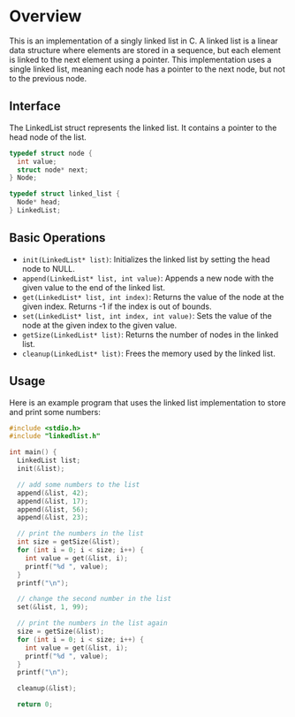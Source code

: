 # Overview
This is an implementation of a singly linked list in C. A linked list is a linear data structure where elements are stored in a sequence, but each element is linked to the next element using a pointer. This implementation uses a single linked list, meaning each node has a pointer to the next node, but not to the previous node.

## Interface
The LinkedList struct represents the linked list. It contains a pointer to the head node of the list.

~~~C
typedef struct node {
  int value;
  struct node* next;
} Node;

typedef struct linked_list {
  Node* head;
} LinkedList;
~~~

## Basic Operations
- `init(LinkedList* list)`: Initializes the linked list by setting the head node to NULL.
- `append(LinkedList* list, int value)`: Appends a new node with the given value to the end of the linked list.
- `get(LinkedList* list, int index)`: Returns the value of the node at the given index. Returns -1 if the index is out of bounds.
- `set(LinkedList* list, int index, int value)`: Sets the value of the node at the given index to the given value.
- `getSize(LinkedList* list)`: Returns the number of nodes in the linked list.
- `cleanup(LinkedList* list)`: Frees the memory used by the linked list.



## Usage
Here is an example program that uses the linked list implementation to store and print some numbers:

~~~C
#include <stdio.h>
#include "linkedlist.h"

int main() {
  LinkedList list;
  init(&list);

  // add some numbers to the list
  append(&list, 42);
  append(&list, 17);
  append(&list, 56);
  append(&list, 23);

  // print the numbers in the list
  int size = getSize(&list);
  for (int i = 0; i < size; i++) {
    int value = get(&list, i);
    printf("%d ", value);
  }
  printf("\n");

  // change the second number in the list
  set(&list, 1, 99);

  // print the numbers in the list again
  size = getSize(&list);
  for (int i = 0; i < size; i++) {
    int value = get(&list, i);
    printf("%d ", value);
  }
  printf("\n");

  cleanup(&list);

  return 0;
~~~

